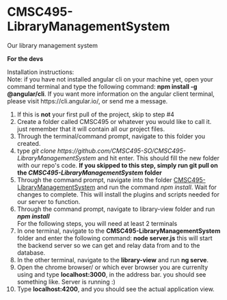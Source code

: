 # CMSC495-LibraryManagementSystem
Our library management system

<strong>For the devs</strong> 
<div> Installation instructions:</div>
<div>Note: if you have not installed angular cli on your machine yet, open your command terminal and type the following command: <strong>npm install -g @angular/cli</strong>. <span>If you want more information on the angular client terminal, please visit https://cli.angular.io/, or send me a message.</span></div>
<div>
  <ol>
    <li>If this is <strong>not</strong> your first pull of the project, skip to step #4</li>
    <li>Create a folder called CMSC495 or whatever you would like to call it. just remember that it will contain all our project files.</li>
    <li>Through the terminal/command prompt, navigate to this folder you created.</li>
    <li>type <i>git clone https://github.com/CMSC495-SO/CMSC495-LibraryManagementSystem</i> and hit enter. This should fill the new folder with our repo's code. <b>If you skipped to this step, simply run git pull on the <i>CMSC495-LibraryManagementSystem</i> folder</b></li>
    <li>Through the command prompt, navigate into the folder <u>CMSC495-LibraryManagementSystem</u> and run the command <i>npm install</i>. Wait for changes to complete. This will install the plugins and scripts needed for our server to function.</li>
    <li>Through the command prompt, navigate to library-view folder and run <strong><i>npm install</i></strong></li>
    <span>For the following steps, you will need at least 2 terminals</span>
    <li>In one terminal, navigate to the <strong>CMSC495-LibraryManagementSystem</strong> folder and enter the following command: <strong>node server.js</strong> this will start the backend server so we can get and relay data from and to the database.</li>
    <li>In the other terminal, navigate to the <strong>library-view</strong> and run <strong>ng serve</strong>.</li>
    <li>Open the chrome browser/ or which ever browser you are currenlty using and type <strong>localhost:3000</strong>, in the address bar. you should see something like. Server is running :)</li>
    <li>Type <strong>localhost:4200</strong>, and you should see the actual application view.</li>
  </ol>
</div>
  

